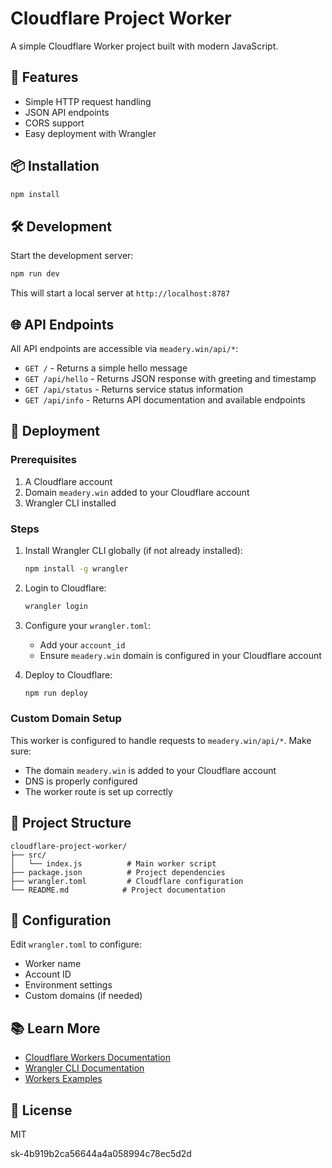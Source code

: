 # Cloudflare Project Worker

A simple Cloudflare Worker project built with modern JavaScript.

## 🚀 Features

- Simple HTTP request handling
- JSON API endpoints
- CORS support
- Easy deployment with Wrangler

## 📦 Installation

```bash
npm install
```

## 🛠️ Development

Start the development server:

```bash
npm run dev
```

This will start a local server at `http://localhost:8787`

## 🌐 API Endpoints

All API endpoints are accessible via `meadery.win/api/*`:

- `GET /` - Returns a simple hello message
- `GET /api/hello` - Returns JSON response with greeting and timestamp
- `GET /api/status` - Returns service status information
- `GET /api/info` - Returns API documentation and available endpoints

## 🚀 Deployment

### Prerequisites
1. A Cloudflare account
2. Domain `meadery.win` added to your Cloudflare account
3. Wrangler CLI installed

### Steps
1. Install Wrangler CLI globally (if not already installed):
   ```bash
   npm install -g wrangler
   ```

2. Login to Cloudflare:
   ```bash
   wrangler login
   ```

3. Configure your `wrangler.toml`:
   - Add your `account_id`
   - Ensure `meadery.win` domain is configured in your Cloudflare account

4. Deploy to Cloudflare:
   ```bash
   npm run deploy
   ```

### Custom Domain Setup
This worker is configured to handle requests to `meadery.win/api/*`. Make sure:
- The domain `meadery.win` is added to your Cloudflare account
- DNS is properly configured
- The worker route is set up correctly

## 📁 Project Structure

```
cloudflare-project-worker/
├── src/
│   └── index.js          # Main worker script
├── package.json          # Project dependencies
├── wrangler.toml         # Cloudflare configuration
└── README.md            # Project documentation
```

## 🔧 Configuration

Edit `wrangler.toml` to configure:
- Worker name
- Account ID
- Environment settings
- Custom domains (if needed)

## 📚 Learn More

- [Cloudflare Workers Documentation](https://developers.cloudflare.com/workers/)
- [Wrangler CLI Documentation](https://developers.cloudflare.com/workers/wrangler/)
- [Workers Examples](https://developers.cloudflare.com/workers/examples/)

## 📄 License

MIT

sk-4b919b2ca56644a4a058994c78ec5d2d